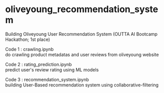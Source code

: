 # oliveyoung_recommendation_system
Building Oliveyoung User Recommendation System (OUTTA AI Bootcamp Hackathon; 1st place)

Code 1 : crawling.ipynb
<br> do crawling product metadatas and user reviews from oliveyoung website

Code 2 : rating_prediction.ipynb
<br> predict user's review rating using ML models

Code 3 : recommendation_system.ipynb
<br> building User-Based recommendation system using collaborative-filtering
